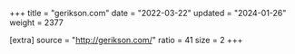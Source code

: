 +++
title = "gerikson.com"
date = "2022-03-22"
updated = "2024-01-26"
weight = 2377

[extra]
source = "http://gerikson.com/"
ratio = 41
size = 2
+++
